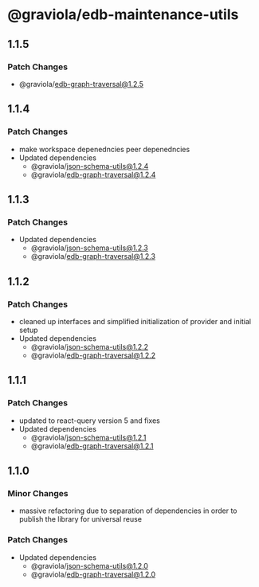 # @graviola/edb-maintenance-utils

## 1.1.5

### Patch Changes

- @graviola/edb-graph-traversal@1.2.5

## 1.1.4

### Patch Changes

- make workspace depenedncies peer depenedncies
- Updated dependencies
  - @graviola/json-schema-utils@1.2.4
  - @graviola/edb-graph-traversal@1.2.4

## 1.1.3

### Patch Changes

- Updated dependencies
  - @graviola/json-schema-utils@1.2.3
  - @graviola/edb-graph-traversal@1.2.3

## 1.1.2

### Patch Changes

- cleaned up interfaces and simplified initialization of provider and initial setup
- Updated dependencies
  - @graviola/json-schema-utils@1.2.2
  - @graviola/edb-graph-traversal@1.2.2

## 1.1.1

### Patch Changes

- updated to react-query version 5 and fixes
- Updated dependencies
  - @graviola/json-schema-utils@1.2.1
  - @graviola/edb-graph-traversal@1.2.1

## 1.1.0

### Minor Changes

- massive refactoring due to separation of dependencies in order to publish the library for universal reuse

### Patch Changes

- Updated dependencies
  - @graviola/json-schema-utils@1.2.0
  - @graviola/edb-graph-traversal@1.2.0
